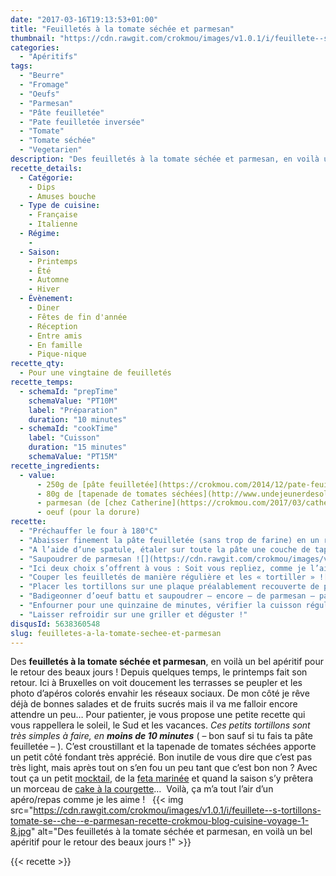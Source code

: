 ```yaml
---
date: "2017-03-16T19:13:53+01:00"
title: "Feuilletés à la tomate séchée et parmesan"
thumbnail: "https://cdn.rawgit.com/crokmou/images/v1.0.1/i/feuillete--s-tortillons-tomate-se--che--e-parmesan-recette-crokmou-blog-cuisine-voyage-1-9.jpg"
categories:
  - "Apéritifs"
tags:
  - "Beurre"
  - "Fromage"
  - "Oeufs"
  - "Parmesan"
  - "Pâte feuilletée"
  - "Pate feuilletée inversée"
  - "Tomate"
  - "Tomate séchée"
  - "Vegetarien"
description: "Des feuilletés à la tomate séchée et parmesan, en voilà un bel apéritif pour le retour des beaux jours ! Depuis quelques temps, le printemps fait..."
recette_details:
  - Catégorie:
    - Dips
    - Amuses bouche
  - Type de cuisine:
    - Française
    - Italienne
  - Régime:
    -
  - Saison:
    - Printemps
    - Été
    - Automne
    - Hiver
  - Évènement:
    - Diner
    - Fêtes de fin d'année
    - Réception
    - Entre amis
    - En famille
    - Pique-nique
recette_qty:
  - Pour une vingtaine de feuilletés
recette_temps:
  - schemaId: "prepTime"
    schemaValue: "PT10M"
    label: "Préparation"
    duration: "10 minutes"
  - schemaId: "cookTime"
    label: "Cuisson"
    duration: "15 minutes"
    schemaValue: "PT15M"
recette_ingredients:
  - value:
      - 250g de [pâte feuilletée](https://crokmou.com/2014/12/pate-feuilletee-inversee-de-pierre-herme)
      - 80g de [tapenade de tomates séchées](http://www.undejeunerdesoleil.com/2016/04/pesto-rouge-tomates-sechees.html?m=1)
      - parmesan (de [chez Catherine](https://crokmou.com/2017/03/catherine-fromagerie-a-bruxelles) pour moi)
      - oeuf (pour la dorure)
recette:
  - "Préchauffer le four à 180°C"
  - "Abaisser finement la pâte feuilletée (sans trop de farine) en un rectangle ![](https://cdn.rawgit.com/crokmou/images/v1.0.1/i/feuillete--s-tortillons-tomate-se--che--e-parmesan-recette-crokmou-blog-cuisine-voyage-1.jpg)"
  - "A l’aide d’une spatule, étaler sur toute la pâte une couche de tapenade à la tomate séchée ![](https://cdn.rawgit.com/crokmou/images/v1.0.1/i/feuillete--s-tortillons-tomate-se--che--e-parmesan-recette-crokmou-blog-cuisine-voyage-1-1.jpg)"
  - "Saupoudrer de parmesan ![](https://cdn.rawgit.com/crokmou/images/v1.0.1/i/feuillete--s-tortillons-tomate-se--che--e-parmesan-recette-crokmou-blog-cuisine-voyage-1-2.jpg)"
  - "Ici deux choix s’offrent à vous : Soit vous repliez, comme je l’ai fait, soit vous laissez telle quelle et vous aurez de plus grands tortillons ![](https://cdn.rawgit.com/crokmou/images/v1.0.1/i/feuillete--s-tortillons-tomate-se--che--e-parmesan-recette-crokmou-blog-cuisine-voyage-1-3.jpg)"
  - "Couper les feuilletés de manière régulière et les « tortiller » ![](https://cdn.rawgit.com/crokmou/images/v1.0.1/i/feuillete--s-tortillons-tomate-se--che--e-parmesan-recette-crokmou-blog-cuisine-voyage-1-4.jpg)"
  - "Placer les tortillons sur une plaque préalablement recouverte de papier sulfurisé ![](https://cdn.rawgit.com/crokmou/images/v1.0.1/i/feuillete--s-tortillons-tomate-se--che--e-parmesan-recette-crokmou-blog-cuisine-voyage-1-6.jpg)"
  - "Badigeonner d’oeuf battu et saupoudrer – encore – de parmesan – parce qu’il n’y en a jamais trop –"
  - "Enfourner pour une quinzaine de minutes, vérifier la cuisson régulièrement"
  - "Laisser refroidir sur une griller et déguster !"
disqusId: 5638360548
slug: feuilletes-a-la-tomate-sechee-et-parmesan
---
```


Des **feuilletés à la tomate séchée et parmesan**, en voilà un bel apéritif pour le retour des beaux jours ! Depuis quelques temps, le printemps fait son retour. Ici à Bruxelles on voit doucement les terrasses se peupler et les photo d’apéros colorés envahir les réseaux sociaux. De mon côté je rêve déjà de bonnes salades et de fruits sucrés mais il va me falloir encore attendre un peu… Pour patienter, je vous propose une petite recette qui vous rappellera le soleil, le Sud et les vacances. _Ces petits tortillons sont très simples à faire, en **moins de 10 minutes**_ ( – bon sauf si tu fais ta pâte feuilletée – ). C’est croustillant et la tapenade de tomates séchées apporte un petit côté fondant très apprécié. Bon inutile de vous dire que c’est pas très light, mais après tout on s’en fou un peu tant que c’est bon non ? Avec tout ça un petit [mocktail](https://crokmou.com/2014/06/mocktail-cocktail-sans-alcool), de la [feta marinée](https://crokmou.com/2014/06/feta-marinee) et quand la saison s’y prêtera un morceau de [cake à la courgette](https://crokmou.com/2015/04/cake-courgette-chevre-et-tomates-sechees)…  Voilà, ça m’a tout l’air d’un apéro/repas comme je les aime !   {{< img src="https://cdn.rawgit.com/crokmou/images/v1.0.1/i/feuillete--s-tortillons-tomate-se--che--e-parmesan-recette-crokmou-blog-cuisine-voyage-1-8.jpg" alt="Des feuilletés à la tomate séchée et parmesan, en voilà un bel apéritif pour le retour des beaux jours !" >}}  

{{< recette >}}
